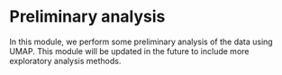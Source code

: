 # Preliminary analysis

In this module, we perform some preliminary analysis of the data using UMAP.
This module will be updated in the future to include more exploratory analysis methods.
